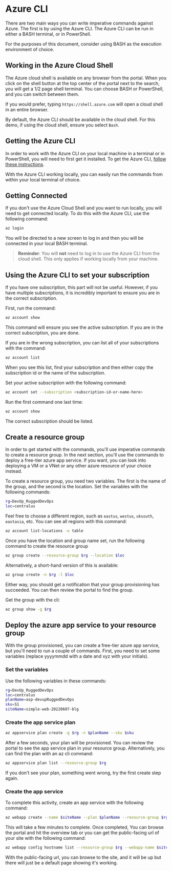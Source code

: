 # Azure CLI

There are two main ways you can write imperative commands against Azure.  The first is by using the Azure CLI.  The Azure CLI can be run in either a BASH terminal, or in PowerShell.

For the purposes of this document, consider using BASH as the execution environment of choice.

## Working in the Azure Cloud Shell

The Azure cloud shell is available on any browser from the portal.  When you click on the shell button at the top center of the portal next to the search, you will get a 1/2 page shell terminal.  You can choose BASH or PowerShell, and you can switch between them.

If you would prefer, typing `https://shell.azure.com` will open a cloud shell in an entire browser.

By default, the Azure CLI should be available in the cloud shell.  For this demo, if using the cloud shell, ensure you select `Bash`.

## Getting the Azure CLI

In order to work with the Azure CLI on your local machine in a terminal or in PowerShell, you will need to first get it installed.  To get the Azure CLI, [follow these instructions](https://docs.microsoft.com/en-us/cli/azure/install-azure-cli?WT.mc_id=AZ-MVP-5004334).

With the Azure CLI working locally, you can easily run the commands from within your local terminal of choice.

## Getting Connected

If you don't use the Azure Cloud Shell and you want to run locally, you will need to get connected locally.  To do this with the Azure CLI, use the following command:

```bash
az login
```

You will be directed to a new screen to log in and then you will be connected in your local BASH terminal.

>**Reminder**: You will **not** need to log in to use the Azure CLI from the cloud shell.  This only applies if working locally from your machine.

## Using the Azure CLI to set your subscription

If you have one subscription, this part will not be useful.  However, if you have multiple subscriptions, it is incredibly important to ensure you are in the correct subscription.

First, run the command:

```bash
az account show
```

This command will ensure you see the active subscription.  If you are in the correct subscription, you are done.

If you are in the wrong subscription, you can list all of your subscriptions with the command:

```bash
az account list
```

When you see this list, find your subscription and then either copy the subscription id or the name of the subscription.

Set your active subscription with the following command:

```bash
az account set --subscription <subscription-id-or-name-here>
```

Run the first command one last time:

```bash
az account show
```

The correct subscription should be listed.

## Create a resource group

In order to get started with the commands, you'll use imperative commands to create a resource group.  In the next section, you'll use the commands to deploy a free-tier azure app service.  If you want, you can look into deploying a VM or a VNet or any other azure resource of your choice instead.

To create a resource group, you need two variables.  The first is the name of the group, and the second is the location.  Set the variables with the following commands:

```bash
rg=DevUp_RuggedDevOps
loc=centralus
```

Feel free to choose a different region, such as `eastus`, `westus`, `uksouth`, `eastasia`, etc.  You can see all regions with this command: 

```bash
az account list-locations -o table
```

Once you have the location and group name set, run the following command to create the resource group

```bash
az group create --resource-group $rg --location $loc
```

Alternatively, a short-hand version of this is available:

```bash
az group create -n $rg -l $loc
```

Either way, you should get a notification that your group provisioning has succeeded.  You can then review the portal to find the group.

Get the group with the cli:

```bash
az group show -g $rg
```

## Deploy the azure app service to your resource group

With the group provisioned, you can create a free-tier azure app service, but you'll need to run a couple of commands.  First, you need to set some variables (replace yyyymmdd with a date and xyz with your initials).  

### Set the variables 

Use the following variables in these commands: 

```bash
rg=DevUp_RuggedDevOps
loc=centralus
planName=asp-devupRuggedDevOps
sku=S1
siteName=simple-web-20220607-blg
```

### Create the app service plan

```bash
az appservice plan create -g $rg -n $planName --sku $sku
```

After a few seconds, your plan will be provisioned.  You can review the portal to see the app service plan in your resource group.  Alternatively, you can find the plan with an az cli command:

```bash
az appservice plan list --resource-group $rg
```

If you don't see your plan, something went wrong, try the first create step again.

### Create the app service

To complete this activity, create an app service with the following command:

```bash
az webapp create --name $siteName --plan $planName --resource-group $rg --https-only true
```

This will take a few minutes to complete.  Once completed, You can browse the portal and hit the overview tab or you can get the public-facing url of your site with the following command:

```bash
az webapp config hostname list --resource-group $rg --webapp-name $siteName --query [].name -o tsv
```

With the public-facing url, you can browse to the site, and it will be up but there will just be a default page showing it's working.
